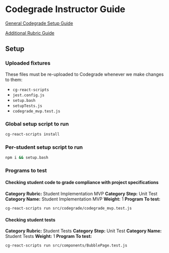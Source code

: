 # Codegrade Instructor Guide
[General Codegrade Setup Guide](https://www.notion.so/lambdaschool/Setting-up-an-assignment-via-Code-Grade-Step-by-step-walkthrough-for-instructors-e772dcf032f842deb47153cc619af83e#128ff615ea4c467f88d20be095da0e59)

[Additional Rubric Guide](https://www.notion.so/lambdaschool/Adding-Rubrics-to-CodeGrade-dd19fc8fc86844efa598a361cb5338a1)

## Setup

### Uploaded fixtures
These files must be re-uploaded to Codegrade whenever we make changes to them:

- `cg-react-scripts`
- `jest.config.js`
- `setup.bash`
- `setupTests.js`
- `codegrade_mvp.test.js`

### Global setup script to run

```bash
cg-react-scripts install
```

### Per-student setup script to run

```bash
npm i && setup.bash
```

### Programs to test

#### Checking student code to grade compliance with project specifications

**Category Rubric:** Student Implementation MVP
**Category Step:** Unit Test
**Category Name:** Student Implementation MVP
**Weight:** 1
**Program To test:**
```bash
cg-react-scripts run src/codegrade/codegrade_mvp.test.js
```

#### Checking student tests

**Category Rubric:** Student Tests
**Category Step:** Unit Test
**Category Name:** Student Tests
**Weight:** 1
**Program To test:**
```bash
cg-react-scripts run src/components/BubblePage.test.js
```